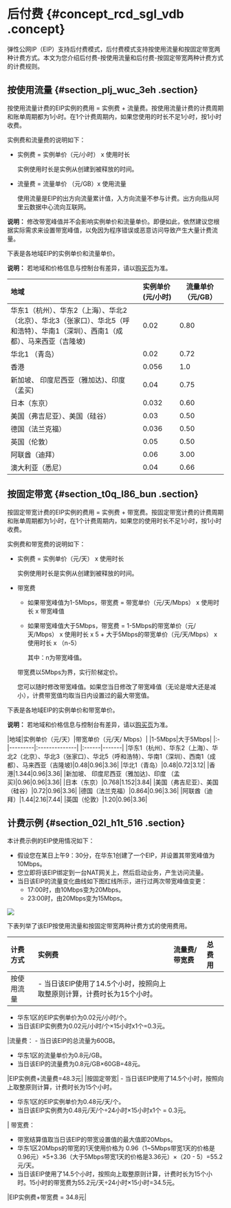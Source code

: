 # 后付费 {#concept_rcd_sgl_vdb .concept}

弹性公网IP（EIP）支持后付费模式，后付费模式支持按使用流量和按固定带宽两种计费方式。本文为您介绍后付费-按使用流量和后付费-按固定带宽两种计费方式的计费规则。

## 按使用流量 {#section_plj_wuc_3eh .section}

按使用流量计费的EIP实例的费用 = 实例费 + 流量费。按使用流量计费的计费周期和账单周期都为1小时。在1个计费周期内，如果您使用的时长不足1小时，按1小时收费。

实例费和流量费的说明如下：

-   实例费 = 实例单价（元/小时） x 使用时长

    实例使用时长是实例从创建到被释放的时间。

-   流量费 = 流量单价 （元/GB）x 使用流量

    使用流量是EIP的出方向流量累计值，入方向流量不参与计费。出方向指从阿里云数据中心流向互联网。


**说明：** 修改带宽峰值并不会影响实例单价和流量单价。即便如此，依然建议您根据实际需求来设置带宽峰值，以免因为程序错误或恶意访问导致产生大量计费流量。

下表是各地域EIP的实例单价和流量单价。

**说明：** 若地域和价格信息与控制台有差异，请以[购买页](https://common-buy.aliyun.com/?spm=5176.8050872.0.0.2a9c737e2bEyW1&commodityCode=eip_pre#/buy)为准。

|地域|实例单价 \(元/小时\)|流量单价 （元/GB）|
|:-|:------------|-----------|
|华东1（杭州）、华东2（上海）、华北2（北京）、华北3（张家口）、华北5（呼和浩特）、华南1（深圳）、西南1（成都）、马来西亚（吉隆坡\)|0.02|0.80|
|华北1 （青岛）|0.02|0.72|
|香港|0.056|1.0|
|新加坡、 印度尼西亚（雅加达\)、印度 （孟买\)|0.04|0.75|
|日本（东京）|0.032|0.60|
|美国（弗吉尼亚）、美国（硅谷）|0.03|0.50|
|德国（法兰克福）|0.036|0.50|
|英国（伦敦）|0.05|0.50|
|阿联酋（迪拜）|0.06|3.00|
|澳大利亚（悉尼）|0.04|0.66|

## 按固定带宽 {#section_t0q_l86_bun .section}

按固定带宽计费的EIP实例的费用 = 实例费 + 带宽费。按固定带宽计费的计费周期和账单周期都为1小时，在1个计费周期内，如果您的使用时长不足1小时，按1小时收费。

实例费和带宽费的说明如下：

-   实例费 = 实例单价（元/天） x 使用时长

    实例使用时长是实例从创建到被释放的时间。

-   带宽费

    -   如果带宽峰值为1-5Mbps，带宽费 = 带宽单价（元/天/Mbps） x 使用时长 x 带宽峰值
    -   如果带宽峰值大于5Mbps，带宽费 = 1-5Mbps的带宽单价（元/天/Mbps） x 使用时长 x 5 + 大于5Mbps的带宽单价（元/天/Mbps） x 使用时长 x （n-5）

        其中：n为带宽峰值。

    带宽费以5Mbps为界，实行阶梯定价。

    您可以随时修改带宽峰值。如果您当日修改了带宽峰值（无论是增大还是减小），计费带宽值均取当日内设置过的最大带宽值。


下表是各地域EIP的实例单价和带宽单价。

**说明：** 若地域和价格信息与控制台有差异，请以[购买页](https://common-buy.aliyun.com/?spm=5176.11451019.0.0.259418a5YGY4JF&commodityCode=eip#/buy)为准。

|地域|实例单价（元/天）|带宽单价（元/天/ Mbps）|
|1-5Mbps|大于5Mbps|
|:-|---------|:--------------|
|:------|-------|
|华东1（杭州）、华东2（上海）、华北2（北京）、华北3（张家口）、华北5（呼和浩特）、华南1（深圳）、西南1（成都）、马来西亚（吉隆坡\)|0.48|0.96|3.36|
|华北1（青岛）|0.48|0.72|3.12|
|香港|1.344|0.96|3.36|
|新加坡、 印度尼西亚（雅加达\)、印度 （孟买\)|0.96|0.96|3.36|
|日本（东京）|0.768|1.152|3.84|
|美国（弗吉尼亚）、美国（硅谷）|0.72|0.96|3.36|
|德国（法兰克福）|0.864|0.96|3.36|
|阿联酋（迪拜）|1.44|2.16|7.44|
|英国（伦敦）|1.20|0.96|3.36|

## 计费示例 {#section_02l_h1t_516 .section}

本计费示例的EIP使用情况如下：

-   假设您在某日上午9：30分，在华东1创建了一个EIP，并设置其带宽峰值为10Mbps。
-   您立即将该EIP绑定到一台NAT网关上，然后启动业务，产生访问流量。
-   当日该EIP的流量变化曲线如下图红线所示，进行过两次带宽峰值变更：
    -   17:00时，由10Mbps变为20Mbps。
    -   23:00时，由20Mbps变为15Mbps。

![](http://static-aliyun-doc.oss-cn-hangzhou.aliyuncs.com/assets/img/12814/15613420112124_zh-CN.png)

下表列举了该EIP按使用流量和按固定带宽两种计费方式的使用费用。

|计费方式|实例费|流量费/带宽费|总费用|
|:---|:--|:------|:--|
|按使用流量| -   当日该EIP使用了14.5个小时，按照向上取整原则计算，计费时长为15个小时。
-   华东1区的EIP实例单价为0.02元/小时/个。
-   当日该EIP实例费为0.02元/小时/个×15小时x1个=0.3元。

 |流量费： -   当日该EIP的总流量为60GB。
-   华东1区的流量单价为0.8元/GB。
-   当日该EIP的流量费为0.8元/GB×60GB=48元。

 |EIP实例费+流量费=48.3元|
|按固定带宽| -   当日该EIP使用了14.5个小时，按照向上取整原则计算，计费时长为15个小时。
-   华东1区的EIP实例单价为0.48元/天/个。
-   当日该EIP实例费为0.48元/天/个÷24小时×15小时x1个 = 0.3元。

 | 带宽费：

 -   带宽结算值取当日该EIP的带宽设置值的最大值即20Mbps。
-   华东1区20Mbps的带宽的1天使用价格为 0.96（1~5Mbps带宽1天的价格是0.96元）×5+3.36（大于5Mbps带宽1天的价格是3.36元）×（20 - 5）=55.2 元/天。
-   当日该EIP使用了14.5个小时，按照向上取整原则计算，计费时长为15个小时。15小时的带宽费为55.2元/天÷24小时×15小时=34.5元。

 |EIP实例费+带宽费 = 34.8元|

